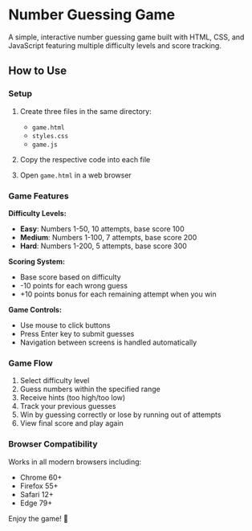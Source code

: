 # Number Guessing Game

A simple, interactive number guessing game built with HTML, CSS, and JavaScript featuring multiple difficulty levels and score tracking.

## How to Use

### Setup
1. Create three files in the same directory:
   - `game.html`
   - `styles.css`
   - `game.js`

2. Copy the respective code into each file

3. Open `game.html` in a web browser

### Game Features

**Difficulty Levels:**
- **Easy**: Numbers 1-50, 10 attempts, base score 100
- **Medium**: Numbers 1-100, 7 attempts, base score 200
- **Hard**: Numbers 1-200, 5 attempts, base score 300

**Scoring System:**
- Base score based on difficulty
- -10 points for each wrong guess
- +10 points bonus for each remaining attempt when you win

**Game Controls:**
- Use mouse to click buttons
- Press Enter key to submit guesses
- Navigation between screens is handled automatically

### Game Flow
1. Select difficulty level
2. Guess numbers within the specified range
3. Receive hints (too high/too low)
4. Track your previous guesses
5. Win by guessing correctly or lose by running out of attempts
6. View final score and play again

### Browser Compatibility
Works in all modern browsers including:
- Chrome 60+
- Firefox 55+
- Safari 12+
- Edge 79+

Enjoy the game! 🎯